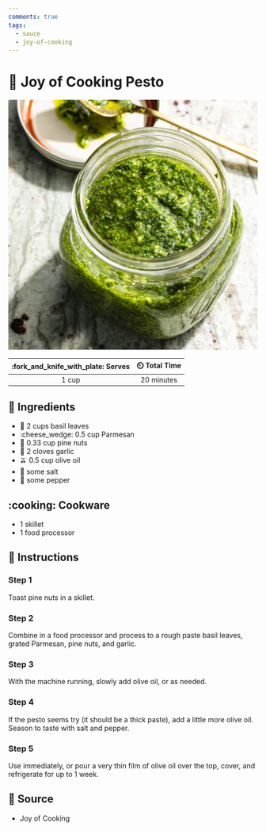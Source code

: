 ```yaml
---
comments: true
tags:
  - sauce
  - joy-of-cooking
---
```

# :herb: Joy of Cooking Pesto

![Joy of Cooking Pesto](../assets/images/joy-of-cooking-pesto.jpg)

| :fork_and_knife_with_plate: Serves | :timer_clock: Total Time |
|:----------------------------------:|:-----------------------: |
| 1 cup | 20 minutes |

## :salt: Ingredients

- :herb: 2 cups basil leaves
- :cheese_wedge: 0.5 cup Parmesan
- :chestnut: 0.33 cup pine nuts
- :garlic: 2 cloves garlic
- :olive: 0.5 cup olive oil
- :salt: some salt
- :salt: some pepper

## :cooking: Cookware

- 1 skillet
- 1 food processor

## :pencil: Instructions

### Step 1

Toast pine nuts in a skillet.

### Step 2

Combine in a food processor and process to a rough paste basil leaves, grated Parmesan, pine nuts, and garlic.

### Step 3

With the machine running, slowly add olive oil, or as needed.

### Step 4

If the pesto seems try (it should be a thick paste), add a little more olive oil. Season to taste with salt and pepper.

### Step 5

Use immediately, or pour a very thin film of olive oil over the top, cover, and refrigerate for up to 1 week.

## :link: Source

- Joy of Cooking
